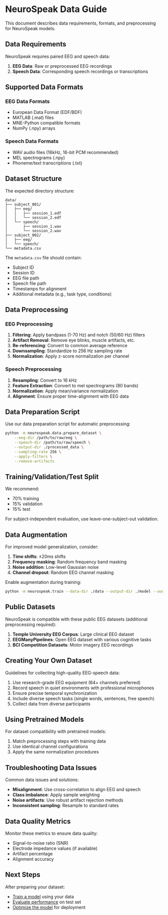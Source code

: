 # NeuroSpeak Data Guide

This document describes data requirements, formats, and preprocessing for NeuroSpeak models.

## Data Requirements

NeuroSpeak requires paired EEG and speech data:

1. **EEG Data**: Raw or preprocessed EEG recordings
2. **Speech Data**: Corresponding speech recordings or transcriptions

## Supported Data Formats

### EEG Data Formats
- European Data Format (EDF/BDF)
- MATLAB (.mat) files
- MNE-Python compatible formats
- NumPy (.npy) arrays

### Speech Data Formats
- WAV audio files (16kHz, 16-bit PCM recommended)
- MEL spectrograms (.npy)
- Phoneme/text transcriptions (.txt)

## Dataset Structure

The expected directory structure:

```
data/
├── subject_001/
│   ├── eeg/
│   │   ├── session_1.edf
│   │   └── session_2.edf
│   └── speech/
│       ├── session_1.wav
│       └── session_2.wav
├── subject_002/
│   ├── eeg/
│   └── speech/
└── metadata.csv
```

The `metadata.csv` file should contain:
- Subject ID
- Session ID
- EEG file path
- Speech file path
- Timestamps for alignment
- Additional metadata (e.g., task type, conditions)

## Data Preprocessing

### EEG Preprocessing
1. **Filtering**: Apply bandpass (1-70 Hz) and notch (50/60 Hz) filters
2. **Artifact Removal**: Remove eye blinks, muscle artifacts, etc.
3. **Re-referencing**: Convert to common average reference
4. **Downsampling**: Standardize to 256 Hz sampling rate
5. **Normalization**: Apply z-score normalization per channel

### Speech Preprocessing
1. **Resampling**: Convert to 16 kHz
2. **Feature Extraction**: Convert to mel spectrograms (80 bands)
3. **Normalization**: Apply mean/variance normalization
4. **Alignment**: Ensure proper time-alignment with EEG data

## Data Preparation Script

Use our data preparation script for automatic preprocessing:

```bash
python -m neurospeak.data.prepare_dataset \
    --eeg-dir /path/to/raw/eeg \
    --speech-dir /path/to/raw/speech \
    --output-dir ./processed_data \
    --sampling-rate 256 \
    --apply-filters \
    --remove-artifacts
```

## Training/Validation/Test Split

We recommend:
- 70% training
- 15% validation
- 15% test

For subject-independent evaluation, use leave-one-subject-out validation.

## Data Augmentation

For improved model generalization, consider:
1. **Time shifts**: ±20ms shifts
2. **Frequency masking**: Random frequency band masking
3. **Noise addition**: Low-level Gaussian noise
4. **Channel dropout**: Random EEG channel masking

Enable augmentation during training:

```bash
python -m neurospeak.train --data-dir ./data --output-dir ./model --augmentation configs/augmentation.yaml
```

## Public Datasets

NeuroSpeak is compatible with these public EEG datasets (additional preprocessing required):

1. **Temple University EEG Corpus**: Large clinical EEG dataset
2. **EEGManyPipelines**: Open EEG dataset with various cognitive tasks
3. **BCI Competition Datasets**: Motor imagery EEG recordings

## Creating Your Own Dataset

Guidelines for collecting high-quality EEG-speech data:
1. Use research-grade EEG equipment (64+ channels preferred)
2. Record speech in quiet environments with professional microphones
3. Ensure precise temporal synchronization
4. Include diverse speech tasks (single words, sentences, free speech)
5. Collect data from diverse participants

## Using Pretrained Models

For dataset compatibility with pretrained models:
1. Match preprocessing steps with training data
2. Use identical channel configurations
3. Apply the same normalization procedures

## Troubleshooting Data Issues

Common data issues and solutions:
- **Misalignment**: Use cross-correlation to align EEG and speech
- **Class imbalance**: Apply sample weighting
- **Noise artifacts**: Use robust artifact rejection methods
- **Inconsistent sampling**: Resample to standard rates

## Data Quality Metrics

Monitor these metrics to ensure data quality:
- Signal-to-noise ratio (SNR)
- Electrode impedance values (if available)
- Artifact percentage
- Alignment accuracy

## Next Steps

After preparing your dataset:
- [Train a model](training.md) using your data
- [Evaluate performance](evaluation.md) on test set
- [Optimize the model](optimization.md) for deployment
